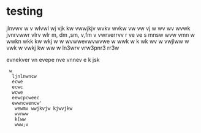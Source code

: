 # testing
jlnvwv
w v wlvwl wj vjk kw 
 vwwjkjv wvkv wvkw vw vw vj w wv wv wvwk 
jvnrvwwr vlrv wlr
m, dm ,sm, v,fm
v vwrverrvv
r
ve
ve s mnsw
wvw
vmn w wwkn wkk kw wkj
w
w
wvwwevwvwvwe
w wwk w  k wk wv
w vwjlww
w vwk w vwkj kw
ww
w
ln3wrv
vrw3pnr3
rr3w

evnekver
vn
evepe
nve
vnnev
e
k jsk
  
     w
      ljnlnwncw
      ecwe
      ecwc
      wcwe
      eewcpcweec
      ewwncwencw'
       wewmv wwjkvjw kjwvjkw
       wvnww
       k[ww
       www;v

